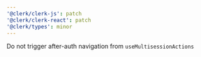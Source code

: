 ```yaml
---
'@clerk/clerk-js': patch
'@clerk/clerk-react': patch
'@clerk/types': minor
---
```


Do not trigger after-auth navigation from `useMultisessionActions`
